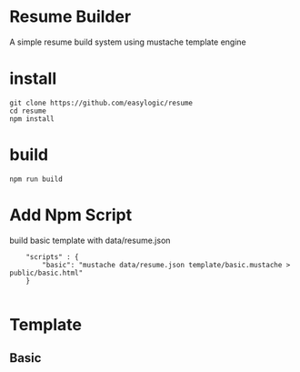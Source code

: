 # Resume Builder 

A simple resume build system using mustache template engine

# install 
```
git clone https://github.com/easylogic/resume 
cd resume 
npm install 
``` 

# build 

```
npm run build 
```

# Add Npm Script 

build basic template with data/resume.json 

```
    "scripts" : {
        "basic": "mustache data/resume.json template/basic.mustache > public/basic.html"
    }
    
```

# Template 

## Basic 

